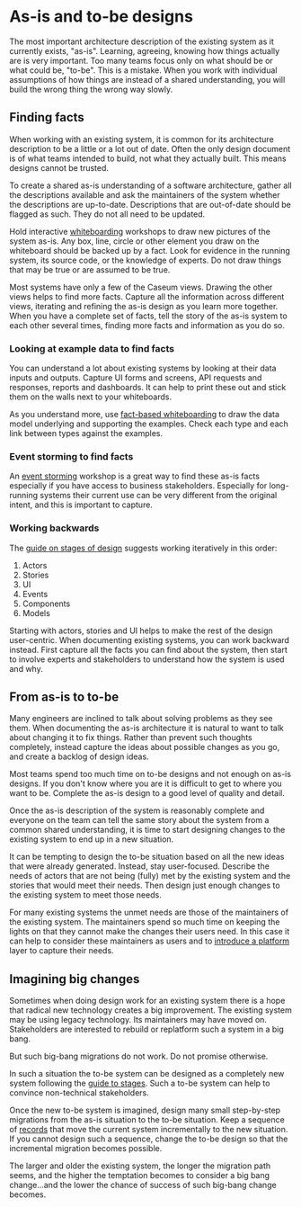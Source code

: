 # As-is and to-be designs

The most important architecture description of the existing system as it currently exists, "as-is". Learning, agreeing, knowing how things actually are is very important. Too many teams focus only on what should be or what could be, "to-be". This is a mistake. When you work with individual assumptions of how things are instead of a shared understanding, you will build the wrong thing the wrong way slowly.

## Finding facts

When working with an existing system, it is common for its architecture description to be a little or a lot out of date. Often the only design document is of what teams intended to build, not what they actually built. This means designs cannot be trusted.

To create a shared as-is understanding of a software architecture, gather all the descriptions available and ask the maintainers of the system whether the descriptions are up-to-date. Descriptions that are out-of-date should be flagged as such. They do not all need to be updated.

Hold interactive [whiteboarding](whiteboarding.md) workshops to draw new pictures of the system as-is. Any box, line, circle or other element you draw on the whiteboard should be backed up by a fact. Look for evidence in the running system, its source code, or the knowledge of experts. Do not draw things that may be true or are assumed to be true.

Most systems have only a few of the Caseum views. Drawing the other views helps to find more facts. Capture all the information across different views, iterating and refining the as-is design as you learn more together. When you have a complete set of facts, tell the story of the as-is system to each other several times, finding more facts and information as you do so.

### Looking at example data to find facts

You can understand a lot about existing systems by looking at their data inputs and outputs. Capture UI forms and screens, API requests and responses, reports and dashboards. It can help to print these out and stick them on the walls next to your whiteboards.

As you understand more, use [fact-based whiteboarding](../models/fact-whiteboarding.md) to draw the data model underlying and supporting the examples. Check each type and each link between types against the examples.

### Event storming to find facts

An [event storming](../events/event-storming.md) workshop is a great way to find these as-is facts especially if you have access to business stakeholders. Especially for long-running systems their current use can be very different from the original intent, and this is important to capture.

### Working backwards

The [guide on stages of design](stages.md) suggests working iteratively in this order:

1. Actors
2. Stories
3. UI
4. Events
5. Components
6. Models

Starting with actors, stories and UI helps to make the rest of the design user-centric. When documenting existing systems, you can work backward instead. First capture all the facts you can find about the system, then start to involve experts and stakeholders to understand how the system is used and why.

## From as-is to to-be

Many engineers are inclined to talk about solving problems as they see them. When documenting the as-is architecture it is natural to want to talk about changing it to fix things. Rather than prevent such thoughts completely, instead capture the ideas about possible changes as you go, and create a backlog of design ideas.

Most teams spend too much time on to-be designs and not enough on as-is designs. If you don't know where you are it is difficult to get to where you want to be. Complete the as-is design to a good level of quality and detail.

Once the as-is description of the system is reasonably complete and everyone on the team can tell the same story about the system from a common shared understanding, it is time to start designing changes to the existing system to end up in a new situation.

It can be tempting to design the to-be situation based on all the new ideas that were already generated. Instead, stay user-focused. Describe the needs of actors that are not being (fully) met by the existing system and the stories that would meet their needs. Then design just enough changes to the existing system to meet those needs.

For many existing systems the unmet needs are those of the maintainers of the existing system. The maintainers spend so much time on keeping the lights on that they cannot make the changes their users need. In this case it can help to consider these maintainers as users and to [introduce a platform](platforms.md) layer to capture their needs.

## Imagining big changes

Sometimes when doing design work for an existing system there is a hope that radical new technology creates a big improvement. The existing system may be using legacy technology. Its maintainers may have moved on. Stakeholders are interested to rebuild or replatform such a system in a big bang.

But such big-bang migrations do not work. Do not promise otherwise.

In such a situation the to-be system can be designed as a completely new system following the [guide to stages](stages.md). Such a to-be system can help to convince non-technical stakeholders.

Once the new to-be system is imagined, design many small step-by-step migrations from the as-is situation to the to-be situation. Keep a sequence of [records](records.md) that move the current system incrementally to the new situation. If you cannot design such a sequence, change the to-be design so that the incremental migration becomes possible.

The larger and older the existing system, the longer the migration path seems, and the higher the temptation becomes to consider a big bang change...and the lower the chance of success of such big-bang change becomes.
